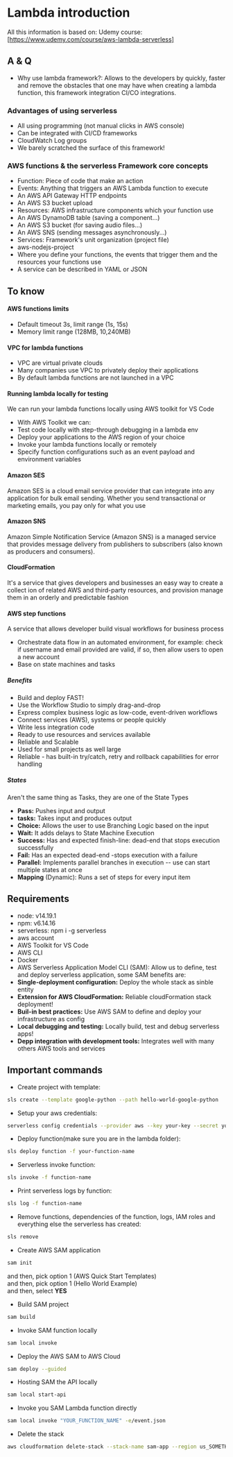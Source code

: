 # Lambda introduction
All this information is based on: Udemy course: [https://www.udemy.com/course/aws-lambda-serverless]

## A & Q
- Why use lambda framework?: Allows to the developers by quickly, faster and remove the obstacles that one may have when creating a lambda function, this framework integration CI/CO integrations.

### Advantages of using serverless
- All using programming (not manual clicks in AWS console)
- Can be integrated with CI/CD frameworks
- CloudWatch Log groups
- We barely scratched the surface of this framework!

### AWS functions & the serverless Framework core concepts
- Function: Piece of code that make an action
- Events: Anything that triggers an AWS Lambda function to execute
 - An AWS API Gateway HTTP endpoints
 - An AWS S3 bucket upload
- Resources: AWS infrastructure components which your function use
 - An AWS DynamoDB table (saving a component...)
 - An AWS S3 bucket (for saving audio files...)
 - An AWS SNS (sending messages asynchronously...)
- Services:
Framework's unit organization (project file)
- aws-nodejs-project
- Where you define your functions, the events that trigger them and the resources your functions use
- A service can be described in YAML or JSON

## To know
#### AWS functions limits
- Default timeout 3s, limit range (1s, 15s)
- Memory limit range (128MB, 10,240MB)

#### VPC for lambda functions
- VPC are virtual private clouds
 - Many companies use VPC to privately deploy their applications
 - By default lambda functions are not launched in a VPC

#### Running lambda locally for testing
We can run your lambda functions locally using AWS toolkit for VS Code

- With AWS Toolkit we can:
 - Test code locally with step-through debugging in a lambda env
 - Deploy your applications to the AWS region of your choice
 - Invoke your lambda functions locally or remotely
 - Specify function configurations such as an event payload and environment variables

#### Amazon SES
Amazon SES is a cloud email service provider that can integrate into any application for bulk email sending. Whether you send transactional or marketing emails, you pay only for what you use

#### Amazon SNS
Amazon Simple Notification Service (Amazon SNS) is a managed service that provides message delivery from publishers to subscribers (also known as producers and consumers).

#### CloudFormation
It's a service that gives developers and businesses an easy way to create a collect
ion of related AWS and third-party resources, and provision manage them in an orderly and predictable fashion

#### AWS step functions
A service that allows developer build visual workflows for business process
- Orchestrate data flow in an automated environment, for example: check if username and email provided are valid, if so, then allow users to open a new account
- Base on state machines and tasks


##### Benefits
- Build and deploy FAST!
 - Use the Workflow Studio to simply drag-and-drop
 - Express complex business logic as low-code, event-driven workflows
 - Connect services (AWS), systems or people quickly
- Write less integration code
 - Ready to use resources and services available
- Reliable and Scalable 
 - Used for small projects as well large
 - Reliable - has built-in try/catch, retry and rollback capabilities for error handling

##### States
Aren't the same thing as Tasks, they are one of the State Types

- **Pass:** Pushes input and output
- **tasks:** Takes input and produces output
- **Choice:** Allows the user to use Branching Logic based on the input
- **Wait:** It adds delays to State Machine Execution
- **Success:** Has and expected finish-line: dead-end that stops execution successfully
- **Fail:** Has an expected dead-end -stops execution with a failure
- **Parallel:** Implements parallel branches in execution -- use can start multiple states at once
- **Mapping** (Dynamic): Runs a set of steps for every input item

## Requirements
- node: v14.19.1
- npm: v6.14.16
- serverless: npm i -g serverless
- aws account
- AWS Toolkit for VS Code
- AWS CLI
- Docker
- AWS Serverless Application Model CLI (SAM): Allow us to define, test and deploy serverless application, some SAM benefits are:
 - **Single-deployment configuration:** Deploy the whole stack as sinble entity
 - **Extension for AWS CloudFormation:** Reliable cloudFormation stack deployment!
 - **Buil-in best practices:** Use AWS SAM to define and deploy your infrastructure as config
 - **Local debugging and testing:** Locally build, test and debug serverless apps!
 - **Depp integration with development tools:** Integrates well with many others AWS tools and services 

## Important commands
- Create project with template:
```sh 
sls create --template google-python --path hello-world-google-python
```
- Setup your aws credentials:
```sh 
serverless config credentials --provider aws --key your-key --secret your-secret profile your-profile
```
- Deploy function(make sure you are in the lambda folder):
```sh
sls deploy function -f your-function-name
```
- Serverless invoke function:
```sh
sls invoke -f function-name
```
- Print serverless logs by function:
```sh
sls log -f function-name
```
- Remove functions, dependencies of the function, logs, IAM roles and everything else the serverless has created:
```sh 
sls remove
```
- Create AWS SAM application
```sh
sam init
```
and then, pick option 1 (AWS Quick Start Templates)\
and then, pick option 1 (Hello World Example)\
and then, select **YES**
- Build SAM project
```sh
sam build
```
- Invoke SAM function locally
```sh
sam local invoke
```
- Deploy the AWS SAM to AWS Cloud
```sh
sam deploy --guided
```
- Hosting SAM the API locally
```sh
sam local start-api
```
- Invoke you SAM Lambda function directly
```sh
sam local invoke "YOUR_FUNCTION_NAME" -e/event.json
```
- Delete the stack
```sh
aws cloudformation delete-stack --stack-name sam-app --region us_SOMETHING
```

